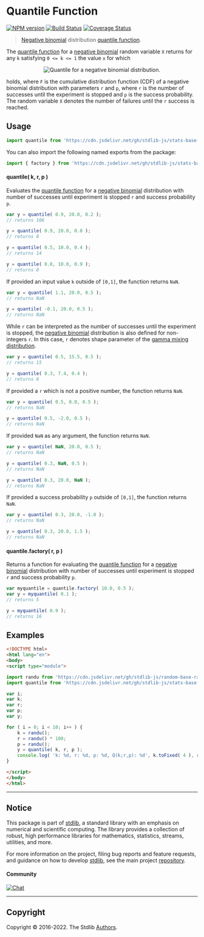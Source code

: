 <!--

@license Apache-2.0

Copyright (c) 2018 The Stdlib Authors.

Licensed under the Apache License, Version 2.0 (the "License");
you may not use this file except in compliance with the License.
You may obtain a copy of the License at

   http://www.apache.org/licenses/LICENSE-2.0

Unless required by applicable law or agreed to in writing, software
distributed under the License is distributed on an "AS IS" BASIS,
WITHOUT WARRANTIES OR CONDITIONS OF ANY KIND, either express or implied.
See the License for the specific language governing permissions and
limitations under the License.

-->

# Quantile Function

[![NPM version][npm-image]][npm-url] [![Build Status][test-image]][test-url] [![Coverage Status][coverage-image]][coverage-url] <!-- [![dependencies][dependencies-image]][dependencies-url] -->

> [Negative binomial][negative-binomial-distribution] distribution [quantile function][quantile-function].

<section class="intro">

The [quantile function][quantile-function] for a [negative binomial][negative-binomial-distribution] random variable `X` returns for any `k` satisfying `0 <= k <= 1` the value `x` for which

<!-- <equation class="equation" label="eq:negative_binomial_quantile_function" align="center" raw="F(x-1;r,p) < k \le F(x;r,p)" alt="Quantile for a negative binomial distribution."> -->

<div class="equation" align="center" data-raw-text="F(x-1;r,p) &lt; k \le F(x;r,p)" data-equation="eq:negative_binomial_quantile_function">
    <img src="https://cdn.jsdelivr.net/gh/stdlib-js/stdlib@51534079fef45e990850102147e8945fb023d1d0/lib/node_modules/@stdlib/stats/base/dists/negative-binomial/quantile/docs/img/equation_negative_binomial_quantile_function.svg" alt="Quantile for a negative binomial distribution.">
    <br>
</div>

<!-- </equation> -->

holds, where `F` is the cumulative distribution function (CDF) of a negative binomial distribution with parameters `r` and `p`, where `r` is the number of successes until the experiment is stopped and `p` is the success probability. The random variable `X` denotes the number of failures until the `r` success is reached. 

</section>

<!-- /.intro -->



<section class="usage">

## Usage

```javascript
import quantile from 'https://cdn.jsdelivr.net/gh/stdlib-js/stats-base-dists-negative-binomial-quantile@esm/index.mjs';
```

You can also import the following named exports from the package:

```javascript
import { factory } from 'https://cdn.jsdelivr.net/gh/stdlib-js/stats-base-dists-negative-binomial-quantile@esm/index.mjs';
```

#### quantile( k, r, p )

Evaluates the [quantile function][quantile-function] for a [negative binomial][negative-binomial-distribution] distribution with number of successes until experiment is stopped `r` and success probability `p`.

```javascript
var y = quantile( 0.9, 20.0, 0.2 );
// returns 106

y = quantile( 0.9, 20.0, 0.8 );
// returns 8

y = quantile( 0.5, 10.0, 0.4 );
// returns 14

y = quantile( 0.0, 10.0, 0.9 );
// returns 0
```

If provided an input value `k` outside of `[0,1]`, the function returns `NaN`.

```javascript
var y = quantile( 1.1, 20.0, 0.5 );
// returns NaN

y = quantile( -0.1, 20.0, 0.5 );
// returns NaN
```

While `r` can be interpreted as the number of successes until the experiment is stopped, the [negative binomial][negative-binomial-distribution] distribution is also defined for non-integers `r`. In this case, `r` denotes shape parameter of the [gamma mixing distribution][negative-binomial-mixture-representation].

```javascript
var y = quantile( 0.5, 15.5, 0.5 );
// returns 15

y = quantile( 0.3, 7.4, 0.4 );
// returns 8
```

If provided a `r` which is not a positive number, the function returns `NaN`.

```javascript
var y = quantile( 0.5, 0.0, 0.5 );
// returns NaN

y = quantile( 0.5, -2.0, 0.5 );
// returns NaN
```

If provided `NaN` as any argument, the function returns `NaN`.

```javascript
var y = quantile( NaN, 20.0, 0.5 );
// returns NaN

y = quantile( 0.3, NaN, 0.5 );
// returns NaN

y = quantile( 0.3, 20.0, NaN );
// returns NaN
```

If provided a success probability `p` outside of `[0,1]`, the function returns `NaN`.

```javascript
var y = quantile( 0.3, 20.0, -1.0 );
// returns NaN

y = quantile( 0.3, 20.0, 1.5 );
// returns NaN
```

#### quantile.factory( r, p )

Returns a function for evaluating the [quantile function][quantile-function] for a [negative binomial][negative-binomial-distribution] distribution with number of successes until experiment is stopped `r` and success probability `p`.

```javascript
var myquantile = quantile.factory( 10.0, 0.5 );
var y = myquantile( 0.1 );
// returns 5

y = myquantile( 0.9 );
// returns 16
```

</section>

<!-- /.usage -->

<section class="examples">

## Examples

<!-- eslint no-undef: "error" -->

```html
<!DOCTYPE html>
<html lang="en">
<body>
<script type="module">

import randu from 'https://cdn.jsdelivr.net/gh/stdlib-js/random-base-randu@esm/index.mjs';
import quantile from 'https://cdn.jsdelivr.net/gh/stdlib-js/stats-base-dists-negative-binomial-quantile@esm/index.mjs';

var i;
var k;
var r;
var p;
var y;

for ( i = 0; i < 10; i++ ) {
    k = randu();
    r = randu() * 100;
    p = randu();
    y = quantile( k, r, p );
    console.log( 'k: %d, r: %d, p: %d, Q(k;r,p): %d', k.toFixed( 4 ), r.toFixed( 4 ), p.toFixed( 4 ), y );
}

</script>
</body>
</html>
```

</section>

<!-- /.examples -->

<!-- Section for related `stdlib` packages. Do not manually edit this section, as it is automatically populated. -->

<section class="related">

</section>

<!-- /.related -->

<!-- Section for all links. Make sure to keep an empty line after the `section` element and another before the `/section` close. -->


<section class="main-repo" >

* * *

## Notice

This package is part of [stdlib][stdlib], a standard library with an emphasis on numerical and scientific computing. The library provides a collection of robust, high performance libraries for mathematics, statistics, streams, utilities, and more.

For more information on the project, filing bug reports and feature requests, and guidance on how to develop [stdlib][stdlib], see the main project [repository][stdlib].

#### Community

[![Chat][chat-image]][chat-url]

---

## Copyright

Copyright &copy; 2016-2022. The Stdlib [Authors][stdlib-authors].

</section>

<!-- /.stdlib -->

<!-- Section for all links. Make sure to keep an empty line after the `section` element and another before the `/section` close. -->

<section class="links">

[npm-image]: http://img.shields.io/npm/v/@stdlib/stats-base-dists-negative-binomial-quantile.svg
[npm-url]: https://npmjs.org/package/@stdlib/stats-base-dists-negative-binomial-quantile

[test-image]: https://github.com/stdlib-js/stats-base-dists-negative-binomial-quantile/actions/workflows/test.yml/badge.svg?branch=main
[test-url]: https://github.com/stdlib-js/stats-base-dists-negative-binomial-quantile/actions/workflows/test.yml?query=branch:main

[coverage-image]: https://img.shields.io/codecov/c/github/stdlib-js/stats-base-dists-negative-binomial-quantile/main.svg
[coverage-url]: https://codecov.io/github/stdlib-js/stats-base-dists-negative-binomial-quantile?branch=main

<!--

[dependencies-image]: https://img.shields.io/david/stdlib-js/stats-base-dists-negative-binomial-quantile.svg
[dependencies-url]: https://david-dm.org/stdlib-js/stats-base-dists-negative-binomial-quantile/main

-->

[chat-image]: https://img.shields.io/gitter/room/stdlib-js/stdlib.svg
[chat-url]: https://gitter.im/stdlib-js/stdlib/

[stdlib]: https://github.com/stdlib-js/stdlib

[stdlib-authors]: https://github.com/stdlib-js/stdlib/graphs/contributors

[umd]: https://github.com/umdjs/umd
[es-module]: https://developer.mozilla.org/en-US/docs/Web/JavaScript/Guide/Modules

[deno-url]: https://github.com/stdlib-js/stats-base-dists-negative-binomial-quantile/tree/deno
[umd-url]: https://github.com/stdlib-js/stats-base-dists-negative-binomial-quantile/tree/umd
[esm-url]: https://github.com/stdlib-js/stats-base-dists-negative-binomial-quantile/tree/esm
[branches-url]: https://github.com/stdlib-js/stats-base-dists-negative-binomial-quantile/blob/main/branches.md

[negative-binomial-mixture-representation]: https://en.wikipedia.org/wiki/Negative_binomial_distribution#Gamma.E2.80.93Poisson_mixture

[negative-binomial-distribution]: https://en.wikipedia.org/wiki/Negative_binomial_distribution

[quantile-function]: https://en.wikipedia.org/wiki/Quantile_function

</section>

<!-- /.links -->
